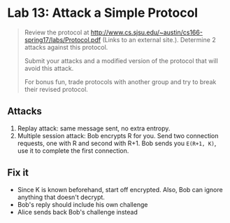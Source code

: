 Lab 13: Attack a Simple Protocol
==============================

> Review the protocol at http://www.cs.sjsu.edu/~austin/cs166-spring17/labs/Protocol.pdf (Links to an external site.).  Determine 2 attacks against this protocol.
> 
> Submit your attacks and a modified version of the protocol that will avoid this attack.
> 
> For bonus fun, trade protocols with another group and try to break their revised protocol.

## Attacks

1. Replay attack: same message sent, no extra entropy.
2. Multiple session attack: Bob encrypts R for you. Send two connection requests, one with R and second with R+1. Bob sends you `E(R+1, K)`, use it to complete the first connection.

## Fix it

- Since K is known beforehand, start off encrypted. Also, Bob can ignore anything that doesn't decrypt.
- Bob's reply should include his own challenge
- Alice sends back Bob's challenge instead

